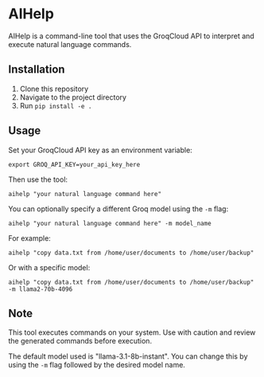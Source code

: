 # AIHelp

AIHelp is a command-line tool that uses the GroqCloud API to interpret and execute natural language commands.

## Installation

1. Clone this repository
2. Navigate to the project directory
3. Run `pip install -e .`

## Usage

Set your GroqCloud API key as an environment variable:

```
export GROQ_API_KEY=your_api_key_here
```

Then use the tool:

```
aihelp "your natural language command here"
```

You can optionally specify a different Groq model using the `-m` flag:

```
aihelp "your natural language command here" -m model_name
```

For example:

```
aihelp "copy data.txt from /home/user/documents to /home/user/backup"
```

Or with a specific model:

```
aihelp "copy data.txt from /home/user/documents to /home/user/backup" -m llama2-70b-4096
```

## Note

This tool executes commands on your system. Use with caution and review the generated commands before execution.

The default model used is "llama-3.1-8b-instant". You can change this by using the `-m` flag followed by the desired model name.